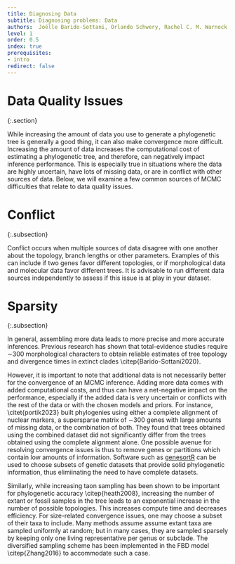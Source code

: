 ```yaml
---
title: Diagnosing Data
subtitle: Diagnosing problems: Data
authors:  Joëlle Barido-Sottani, Orlando Schwery, Rachel C. M. Warnock, Chi Zhang, April Marie Wright
level: 1
order: 0.5
index: true
prerequisites:
- intro
redirect: false
---
```


Data Quality Issues
========
{:.section}

While increasing the amount of data you use to generate a phylogenetic tree is generally a good thing, it can also make convergence more difficult. Increasing the amount of data increases the computational cost of estimating a phylogenetic tree, and therefore, can negatively impact inference performance. This is especially true in situations where the data are highly uncertain, have lots of missing data, or are in conflict with other sources of data. Below, we will examine a few common sources of MCMC difficulties that relate to data quality issues. 


Conflict 
========
{:.subsection}

Conflict occurs when multiple sources of data disagree with one another about the topology, branch lengths or other parameters. Examples of this can include if two genes favor different topologies, or if morphological data and molecular data favor different trees. It is advisable to run different data sources independently to assess if this issue is at play in your dataset. 


Sparsity 
========
{:.subsection}

In general, assembling more data leads to more precise and more accurate inferences. Previous research has shown that total-evidence studies require $\sim$300 morphological characters to obtain reliable estimates of tree topology and divergence times in extinct clades \citep{Barido-Sottani2020}. 

However, it is important to note that additional data is not necessarily better for the convergence of an MCMC inference. Adding more data comes with added computational costs, and thus can have a net-negative impact on the performance, especially if the added data is very uncertain or conflicts with the rest of the data or with the chosen models and priors. 
For instance, \citet{portik2023} built phylogenies using either a complete alignment of nuclear markers, a supersparse matrix of $\sim$300 genes with large amounts of missing data, or the combination of both. They found that trees obtained using the combined dataset did not significantly differ from the trees obtained using the complete alignment alone. One possible avenue for resolving convergence issues is thus to remove genes or partitions which contain low amounts of information. Software such as [genesortR](https://github.com/mongiardino/genesortR) can be used to choose subsets of genetic datasets that provide solid phylogenetic information, thus elimiinating the need to have complete datasets.

Similarly, while increasing taon sampling has been shown to be important for phylogenetic accuracy \citep{heath2008}, increasing the number of extant or fossil samples in the tree leads to an exponential increase in the number of possible topologies. This increases compute time and decreases efficiency. For size-related convergence issues, one may choose a subset of their taxa to include. Many methods assume assume extant taxa are sampled uniformly at random; but in many cases, they are sampled sparsely by keeping only one living representative per genus or subclade.
The diversified sampling scheme has been implemented in the FBD model \citep{Zhang2016} to accommodate such a case.


